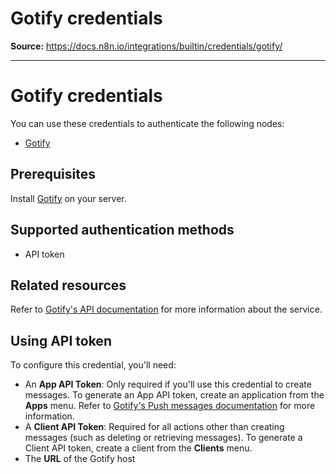 # Gotify credentials

**Source:** https://docs.n8n.io/integrations/builtin/credentials/gotify/

---

# Gotify credentials

You can use these credentials to authenticate the following nodes:

- [Gotify](../../app-nodes/n8n-nodes-base.gotify/)

## Prerequisites

Install [Gotify](https://gotify.net/docs/install) on your server.

## Supported authentication methods

- API token

## Related resources

Refer to [Gotify's API documentation](https://gotify.net/api-docs) for more information about the service.

## Using API token

To configure this credential, you'll need:

- An **App API Token**: Only required if you'll use this credential to create messages. To generate an App API token, create an application from the **Apps** menu. Refer to [Gotify's Push messages documentation](https://gotify.net/docs/pushmsg) for more information.
- A **Client API Token**: Required for all actions other than creating messages (such as deleting or retrieving messages). To generate a Client API token, create a client from the **Clients** menu.
- The **URL** of the Gotify host
